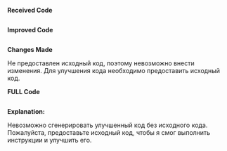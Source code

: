 **Received Code**

```
```

**Improved Code**

```
```

**Changes Made**

Не предоставлен исходный код, поэтому невозможно внести изменения.  Для улучшения кода необходимо предоставить исходный код.


**FULL Code**

```
```

**Explanation:**

Невозможно сгенерировать улучшенный код без исходного кода.  Пожалуйста, предоставьте исходный код, чтобы я смог выполнить инструкции и улучшить его.